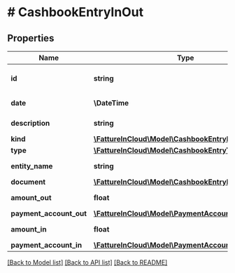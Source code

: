 # # CashbookEntryInOut

## Properties

Name | Type | Description | Notes
------------ | ------------- | ------------- | -------------
**id** | **string** | Cashbook unique identifier. |
**date** | **\DateTime** | Cashbook date. |
**description** | **string** | Cashbook description. |
**kind** | [**\FattureInCloud\Model\CashbookEntryKind**](CashbookEntryKind.md) |  |
**type** | [**\FattureInCloud\Model\CashbookEntryType**](CashbookEntryType.md) |  | [optional]
**entity_name** | **string** | Entity name. | [optional]
**document** | [**\FattureInCloud\Model\CashbookEntryDataDocument**](CashbookEntryDataDocument.md) |  | [optional]
**amount_out** | **float** | Total amount out. | [optional]
**payment_account_out** | [**\FattureInCloud\Model\PaymentAccount**](PaymentAccount.md) |  | [optional]
**amount_in** | **float** | Total amount in. | [optional]
**payment_account_in** | [**\FattureInCloud\Model\PaymentAccount**](PaymentAccount.md) |  | [optional]

[[Back to Model list]](../../README.md#models) [[Back to API list]](../../README.md#endpoints) [[Back to README]](../../README.md)
